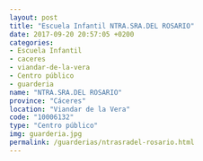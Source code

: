 ```yaml
---
layout: post
title: "Escuela Infantil NTRA.SRA.DEL ROSARIO"
date: 2017-09-20 20:57:05 +0200
categories:
- Escuela Infantil
- caceres
- viandar-de-la-vera
- Centro público
- guarderia
name: "NTRA.SRA.DEL ROSARIO"
province: "Cáceres"
location: "Viandar de la Vera"
code: "10006132"
type: "Centro público"
img: guarderia.jpg
permalink: /guarderias/ntrasradel-rosario.html
---
```

